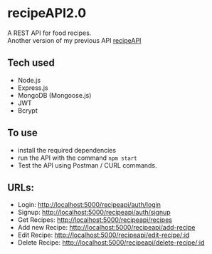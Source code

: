 # recipeAPI2.0
A REST API for food recipes.<br>
Another version of my previous API [recipeAPI](https://github.com/mgncodes/recipeAPI)

## Tech used
- Node.js
- Express.js
- MongoDB (Mongoose.js)
- JWT
- Bcrypt

## To use
- install the required dependencies
- run the API with the command `npm start`
- Test the API using Postman / CURL commands.

## URLs:
- Login: [http://localhost:5000/recipeapi/auth/login](http://localhost:5000/recipeapi/auth/login)
- Signup: [http://localhost:5000/recipeapi/auth/signup](http://localhost:5000/recipeapi/auth/signup)
- Get Recipes: [http://localhost:5000/recipeapi/recipes](http://localhost:5000/recipeapi/recipes)
- Add new Recipe: [http://localhost:5000/recipeapi/add-recipe](http://localhost:5000/recipeapi/add-recipe)
- Edit Recipe: [http://localhost:5000/recipeapi/edit-recipe/:id](http://localhost:5000/recipeapi/edit-recipe/:id)
- Delete Recipe: [http://localhost:5000/recipeapi/delete-recipe/:id](http://localhost:5000/recipeapi/edit-recipe/:id)

